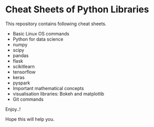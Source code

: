 # Cheat Sheets of Python Libraries

This repository contains following cheat sheets.

* Basic Linux OS commands
* Python for data science
* numpy
* scipy
* pandas
* flask
* scikitlearn
* tensorflow
* keras
* pyspark
* Important mathematical concepts
* visualisation libraries: Bokeh and matplotlib
* Git commands  

Enjoy..!

Hope this will help you.